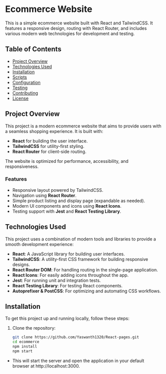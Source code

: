 # Ecommerce Website

This is a simple ecommerce website built with React and TailwindCSS. It features a responsive design, routing with React Router, and includes various modern web technologies for development and testing.

## Table of Contents

- [Project Overview](#project-overview)
- [Technologies Used](#technologies-used)
- [Installation](#installation)
- [Scripts](#scripts)
- [Configuration](#configuration)
- [Testing](#testing)
- [Contributing](#contributing)
- [License](#license)

## Project Overview

This project is a modern ecommerce website that aims to provide users with a seamless shopping experience. It is built with:

- **React** for building the user interface.
- **TailwindCSS** for utility-first styling.
- **React Router** for client-side routing.

The website is optimized for performance, accessibility, and responsiveness.

### Features

- Responsive layout powered by TailwindCSS.
- Navigation using **React Router**.
- Simple product listing and display page (expandable as needed).
- Modern UI components and icons using **React Icons**.
- Testing support with **Jest** and **React Testing Library**.

## Technologies Used

This project uses a combination of modern tools and libraries to provide a smooth development experience:

- **React**: A JavaScript library for building user interfaces.
- **TailwindCSS**: A utility-first CSS framework for building responsive designs.
- **React Router DOM**: For handling routing in the single-page application.
- **React Icons**: For easily adding icons throughout the app.
- **Jest**: For running unit and integration tests.
- **React Testing Library**: For testing React components.
- **Autoprefixer & PostCSS**: For optimizing and automating CSS workflows.

## Installation

To get this project up and running locally, follow these steps:

1. Clone the repository:
   ```bash
   git clone https://github.com/Yaswanth1320/React-pages.git
   cd ecommerce
   npm install
   npm start
   ```

- This will start the server and open the application in your default browser at http://localhost:3000.
